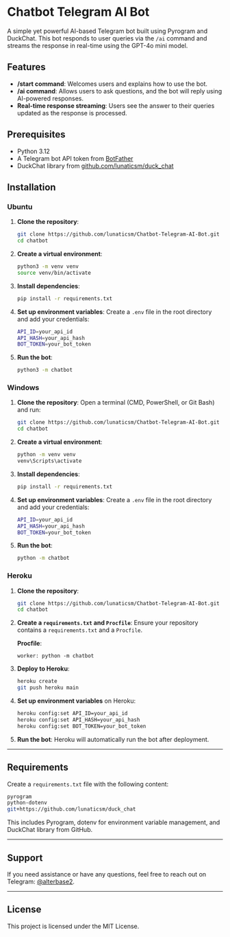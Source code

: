
# Chatbot Telegram AI Bot

A simple yet powerful AI-based Telegram bot built using Pyrogram and DuckChat. This bot responds to user queries via the `/ai` command and streams the response in real-time using the GPT-4o mini model.

## Features

- **/start command**: Welcomes users and explains how to use the bot.
- **/ai command**: Allows users to ask questions, and the bot will reply using AI-powered responses.
- **Real-time response streaming**: Users see the answer to their queries updated as the response is processed.

## Prerequisites

- Python 3.12
- A Telegram bot API token from [BotFather](https://t.me/BotFather)
- DuckChat library from [github.com/lunaticsm/duck_chat](https://github.com/lunaticsm/duck_chat)

## Installation

### Ubuntu

1. **Clone the repository**:
   ```bash
   git clone https://github.com/lunaticsm/Chatbot-Telegram-AI-Bot.git
   cd chatbot
   ```

2. **Create a virtual environment**:
   ```bash
   python3 -m venv venv
   source venv/bin/activate
   ```

3. **Install dependencies**:
   ```bash
   pip install -r requirements.txt
   ```

4. **Set up environment variables**:
   Create a `.env` file in the root directory and add your credentials:
   ```bash
   API_ID=your_api_id
   API_HASH=your_api_hash
   BOT_TOKEN=your_bot_token
   ```

5. **Run the bot**:
   ```bash
   python3 -m chatbot
   ```

### Windows

1. **Clone the repository**:
   Open a terminal (CMD, PowerShell, or Git Bash) and run:
   ```bash
   git clone https://github.com/lunaticsm/Chatbot-Telegram-AI-Bot.git
   cd chatbot
   ```

2. **Create a virtual environment**:
   ```bash
   python -m venv venv
   venv\Scripts\activate
   ```

3. **Install dependencies**:
   ```bash
   pip install -r requirements.txt
   ```

4. **Set up environment variables**:
   Create a `.env` file in the root directory and add your credentials:
   ```bash
   API_ID=your_api_id
   API_HASH=your_api_hash
   BOT_TOKEN=your_bot_token
   ```

5. **Run the bot**:
   ```bash
   python -m chatbot
   ```

### Heroku

1. **Clone the repository**:
   ```bash
   git clone https://github.com/lunaticsm/Chatbot-Telegram-AI-Bot.git
   cd chatbot
   ```

2. **Create a `requirements.txt` and `Procfile`**:
   Ensure your repository contains a `requirements.txt` and a `Procfile`.

   **Procfile**:
   ```
   worker: python -m chatbot
   ```

3. **Deploy to Heroku**:
   ```bash
   heroku create
   git push heroku main
   ```

4. **Set up environment variables** on Heroku:
   ```bash
   heroku config:set API_ID=your_api_id
   heroku config:set API_HASH=your_api_hash
   heroku config:set BOT_TOKEN=your_bot_token
   ```

5. **Run the bot**:
   Heroku will automatically run the bot after deployment.

---

## Requirements

Create a `requirements.txt` file with the following content:

```bash
pyrogram
python-dotenv
git+https://github.com/lunaticsm/duck_chat
```

This includes Pyrogram, dotenv for environment variable management, and DuckChat library from GitHub.

---

## Support

If you need assistance or have any questions, feel free to reach out on Telegram: [@alterbase2](https://t.me/alterbase2).

---

## License

This project is licensed under the MIT License.
